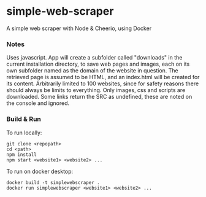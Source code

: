 # simple-web-scraper
A simple web scraper with Node &amp; Cheerio, using Docker

### Notes
Uses javascript.
App will create a subfolder called "downloads" in the current installation directory, to save web pages and images, each on its own subfolder named as the domain of the website in question.
The retrieved page is assumed to be HTML, and an index.html will be created for its content.
Arbitrarily limited to 100 websites, since for safety reasons there should always be limits to everything.
Only images, css and scripts are downloaded. Some links return the SRC as undefined, these are noted on the console and ignored.

### Build & Run

To run locally:  

`git clone <repopath>`  
`cd <path>`  
`npm install`  
`npm start <website1> <website2> ...`  

To run on docker desktop:

`docker build -t simplewebscraper .`  
`docker run simplewebscraper <website1> <website2> ...`  


